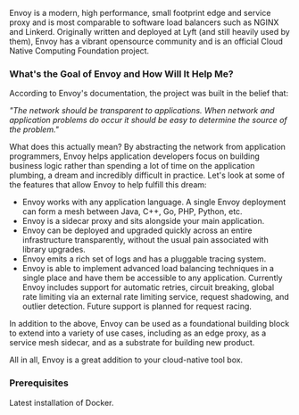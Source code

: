 Envoy is a modern, high performance, small footprint edge and service proxy and is most comparable to software load balancers such as NGINX and Linkerd. Originally written and deployed at Lyft (and still heavily used by them), Envoy has a vibrant opensource community and is an official Cloud Native Computing Foundation project.


### What's the Goal of Envoy and How Will It Help Me?

According to Envoy's documentation, the project was built in the belief that:  

_"The network should be transparent to applications. When network and application problems do occur it should be easy to determine the source of the problem."_ 
 

What does this actually mean? By abstracting the network from application programmers, Envoy helps application developers focus on building business logic rather than spending a lot of time on the application plumbing, a dream and incredibly difficult in practice. Let's look at some of the features that allow Envoy to help fulfill this dream:   

- Envoy works with any application language. A single Envoy deployment can form a mesh between Java, C++, Go, PHP, Python, etc.
- Envoy is a sidecar proxy and sits alongside your main application.
- Envoy can be deployed and upgraded quickly across an entire infrastructure transparently, without the usual pain associated with library upgrades. 
- Envoy emits a rich set of logs and has a pluggable tracing system. 
- Envoy is able to implement advanced load balancing techniques in a single place and have them be accessible to any application. Currently Envoy includes support for automatic retries, circuit breaking, global rate limiting via an external rate limiting service, request shadowing, and outlier detection. Future support is planned for request racing.


In addition to the above, Envoy can be used as a foundational building block to extend into a variety of use cases, including as an edge proxy, as a service mesh sidecar, and as a substrate for building new product.

All in all, Envoy is a great addition to your cloud-native tool box.  

### Prerequisites

Latest installation of Docker.
